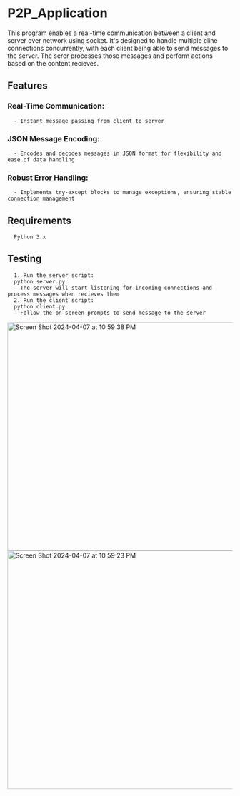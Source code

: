 # P2P_Application
This program enables a real-time communication between a client and server over network using socket. It's designed to handle multiple cline connections concurrently, with each client being able to send messages to the server. The serer processes those messages and perform actions based on the content recieves. 

## Features
### Real-Time Communication: 
      - Instant message passing from client to server
### JSON Message Encoding:
      - Encodes and decodes messages in JSON format for flexibility and ease of data handling
### Robust Error Handling:
      - Implements try-except blocks to manage exceptions, ensuring stable connection management

## Requirements
      Python 3.x

## Testing
      1. Run the server script:
      python server.py
      - The server will start listening for incoming connections and process messages when recieves them
      2. Run the client script:
      python client.py
      - Follow the on-screen prompts to send message to the server
<img width="512" alt="Screen Shot 2024-04-07 at 10 59 38 PM" src="https://github.com/rwrw123/P2P_Application/assets/113308286/05afddc7-aa0a-4a29-be82-092b972085a2">
<img width="534" alt="Screen Shot 2024-04-07 at 10 59 23 PM" src="https://github.com/rwrw123/P2P_Application/assets/113308286/87e516ab-42a5-48ae-ae59-cd3c9b2eb0b9">

